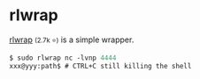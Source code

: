 # rlwrap

<div class="row row-cols-lg-2"><div>

[rlwrap](https://github.com/hanslub42/rlwrap) <small>(2.7k ⭐)</small> is a simple wrapper.

```ps
$ sudo rlwrap nc -lvnp 4444
xxx@yyy:path$ # CTRL+C still killing the shell
```
</div><div>
</div></div>